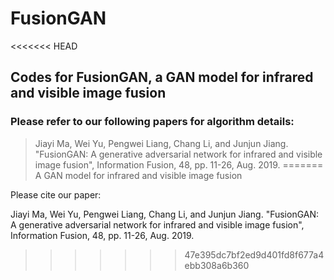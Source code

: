 # FusionGAN

<<<<<<< HEAD
## Codes for FusionGAN, a GAN model for infrared and visible image fusion 

### Please refer to our following papers for algorithm details:

> Jiayi Ma, Wei Yu, Pengwei Liang, Chang Li, and Junjun Jiang. "FusionGAN: A generative adversarial network for infrared and visible image fusion", Information Fusion, 48, pp. 11-26, Aug. 2019.
=======
A GAN model for infrared and visible image fusion 

Please cite our paper: 

Jiayi Ma, Wei Yu, Pengwei Liang, Chang Li, and Junjun Jiang. "FusionGAN: A generative adversarial network for infrared and visible image fusion", Information Fusion, 48, pp. 11-26, Aug. 2019.
>>>>>>> 47e395dc7bf2ed9d401fd8f677a4ebb308a6b360
